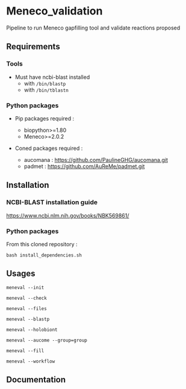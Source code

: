 # Meneco_validation
Pipeline to run Meneco gapfilling tool and validate reactions proposed

## Requirements

### Tools
- Must have ncbi-blast installed
  - with `/bin/blastp` 
  - with `/bin/tblastn`

### Python packages

- Pip packages required :
  - biopython>=1.80
  - Meneco>=2.0.2


- Coned packages required :
  - aucomana : https://github.com/PaulineGHG/aucomana.git
  - padmet : https://github.com/AuReMe/padmet.git

## Installation

### NCBI-BLAST installation guide 

https://www.ncbi.nlm.nih.gov/books/NBK569861/

### Python packages

From this cloned repository :

```commandline
bash install_dependencies.sh
```

## Usages

```commandline
meneval --init
```
```commandline
meneval --check
```
```commandline
meneval --files
```
```commandline
meneval --blastp
```
```commandline
meneval --holobiont
```
```commandline
meneval --aucome --group=group
```
```commandline
meneval --fill
```
```commandline
meneval --workflow
```

## Documentation